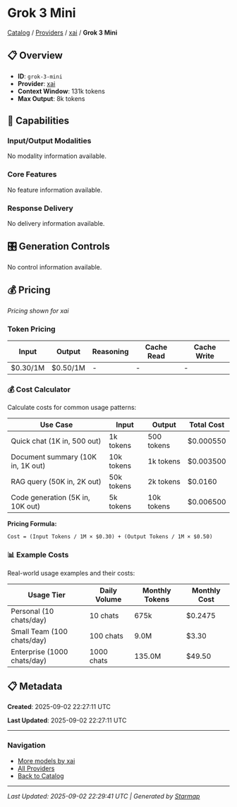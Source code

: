 # Grok 3 Mini
  
[Catalog](../../../..) / [Providers](../../..) / [xai](../..) / **Grok 3 Mini**


## 📋 Overview
  
- **ID**: `grok-3-mini`
- **Provider**: [xai](../)
- **Context Window**: 131k tokens
- **Max Output**: 8k tokens
  
## 🎯 Capabilities
  
### Input/Output Modalities
  
No modality information available.
  
### Core Features
  
No feature information available.
  
### Response Delivery
  
No delivery information available.
  
## 🎛️ Generation Controls
  
No control information available.
  
## 💰 Pricing
  
*Pricing shown for xai*
  
  
### Token Pricing
  
| Input | Output | Reasoning | Cache Read | Cache Write |
|---------|---------|---------|---------|---------|
| $0.30/1M | $0.50/1M | - | - | - |

  
### 💰 Cost Calculator
  
Calculate costs for common usage patterns:
  
  
| Use Case | Input | Output | Total Cost |
|---------|---------|---------|---------|
| Quick chat (1K in, 500 out) | 1k tokens | 500 tokens | $0.000550 |
| Document summary (10K in, 1K out) | 10k tokens | 1k tokens | $0.003500 |
| RAG query (50K in, 2K out) | 50k tokens | 2k tokens | $0.0160 |
| Code generation (5K in, 10K out) | 5k tokens | 10k tokens | $0.006500 |

  
**Pricing Formula:**
  
```
Cost = (Input Tokens / 1M × $0.30) + (Output Tokens / 1M × $0.50)
```
  
### 📊 Example Costs
  
Real-world usage examples and their costs:
  
  
| Usage Tier | Daily Volume | Monthly Tokens | Monthly Cost |
|---------|---------|---------|---------|
| Personal (10 chats/day) | 10 chats | 675k | $0.2475 |
| Small Team (100 chats/day) | 100 chats | 9.0M | $3.30 |
| Enterprise (1000 chats/day) | 1000 chats | 135.0M | $49.50 |

  
## 📋 Metadata
  
**Created**: 2025-09-02 22:27:11 UTC
  
**Last Updated**: 2025-09-02 22:27:11 UTC
  
  
---
  
  
### Navigation

- [More models by xai](../)
- [All Providers](../../../../providers)
- [Back to Catalog](../../../..)


---
_Last Updated: 2025-09-02 22:29:41 UTC | Generated by [Starmap](https://github.com/agentstation/starmap)_
